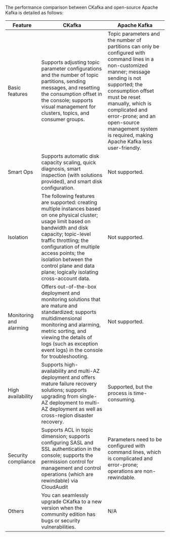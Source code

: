 The performance comparison between CKafka and open-source Apache Kafka is detailed as follows:

| Feature       | CKafka                                                       | Apache Kafka                                                 |
| ---------- | ------------------------------------------------------------ | ------------------------------------------------------------ |
| Basic features   | Supports adjusting topic parameter configurations and the number of topic partitions, sending messages, and resetting the consumption offset in the console; supports visual management for clusters, topics, and consumer groups. | Topic parameters and the number of partitions can only be configured with command lines in a non-customized manner; message sending is not supported; the consumption offset must be reset manually, which is complicated and error-prone; and an open-source management system is required, making Apache Kafka less user-friendly. |
| Smart Ops | Supports automatic disk capacity scaling, quick diagnosis, smart inspection (with solutions provided), and smart disk configuration. | Not supported.                                                     |
| Isolation     | The following features are supported: creating multiple instances based on one physical cluster; usage limit based on bandwidth and disk capacity; topic-level traffic throttling; the configuration of multiple access points; the isolation between the control plane and data plane; logically isolating cross-account data. | Not supported.                                                     |
| Monitoring and alarming   | Offers out-of-the-box deployment and monitoring solutions that are mature and standardized; supports multidimensional monitoring and alarming, metric sorting, and viewing the details of logs (such as exception event logs) in the console for troubleshooting. | Not supported.                                                     |
| High availability     | Supports high-availability and multi-AZ deployment and offers mature failure recovery solutions; supports upgrading from single-AZ deployment to multi-AZ deployment as well as cross-region disaster recovery. | Supported, but the process is time-consuming.                                             |
| Security compliance | Supports ACL in topic dimension; supports configuring SASL and SSL authentication in the console; supports the permission control for management and control operations (which are rewindable) via CloudAudit | Parameters need to be configured with command lines, which is complicated and error-prone; operations are non-rewindable.     |
| Others       | You can seamlessly upgrade CKafka to a new version when the community edition has bugs or security vulnerabilities. | N/A                                                     |
